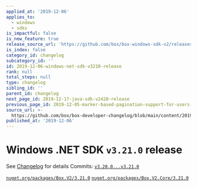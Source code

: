 ```yaml
---
applied_at: '2019-12-06'
applies_to:
  - windows
  - sdks
is_impactful: false
is_new_feature: true
release_source_url: 'https://github.com/box/box-windows-sdk-v2/releases/tag/v3.21.0'
is_index: false
category_id: changelog
subcategory_id: ''
id: 2019-12-06-windows-net-sdk-v3210-release
rank: null
total_steps: null
type: changelog
sibling_id: ''
parent_id: changelog
next_page_id: 2019-12-17-java-sdk-v2420-release
previous_page_id: 2019-12-05-marker-based-pagination-support-for-users-api
source_url: >-
  https://github.com/box/box-developer-changelog/blob/main/content/2019/12-06-windows-net-sdk-v3210-release.md
published_at: '2019-12-06'
---
```

# Windows .NET SDK `v3.21.0` release

See [Changelog](https://github.com/box/box-windows-sdk-v2/blob/master/CHANGELOG.md#3210) for details
Commits: [`v3.20.0...v3.21.0`](https://github.com/box/box-windows-sdk-v2/compare/`v3.20.0...v3.21.0`)

[`nuget.org/packages/Box.V2/3.21.0`](https://www.nuget.org/packages/Box.V2/3.21.0)
[`nuget.org/packages/Box.V2.Core/3.21.0`](https://www.nuget.org/packages/Box.V2.Core/3.21.0)